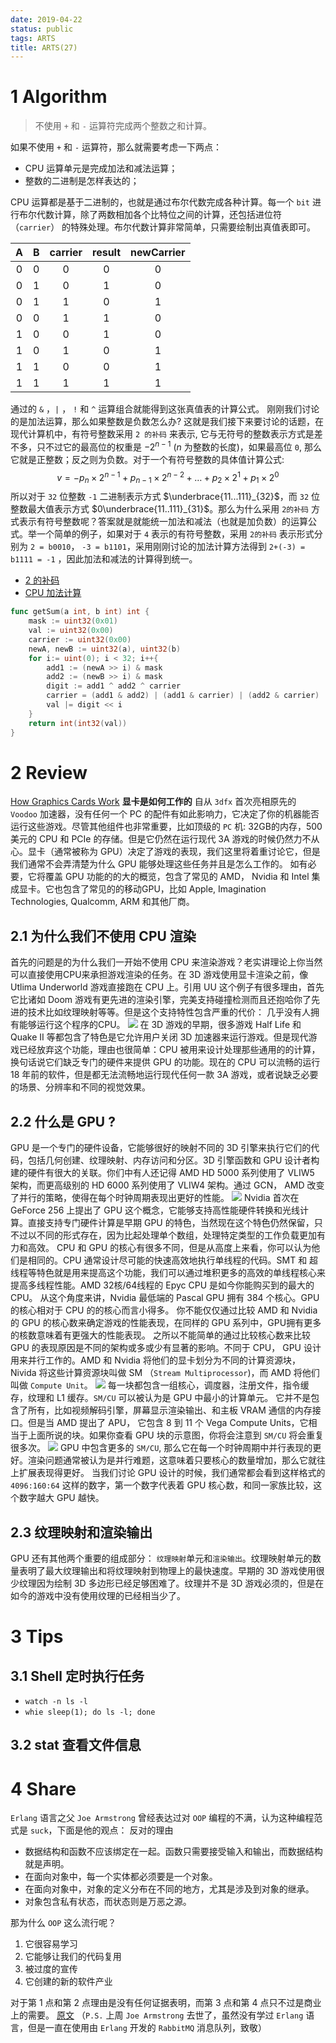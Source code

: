 ```yaml
---
date: 2019-04-22
status: public
tags: ARTS
title: ARTS(27)
---
```


# 1 Algorithm
> 不使用 `+` 和 `-` 运算符完成两个整数之和计算。

如果不使用 `+` 和 `-` 运算符，那么就需要考虑一下两点：
- CPU 运算单元是完成加法和减法运算；
- 整数的二进制是怎样表达的；

CPU 运算都是基于二进制的，也就是通过布尔代数完成各种计算。每一个 `bit` 进行布尔代数计算，除了两数相加各个比特位之间的计算，还包括进位符（`carrier`） 的特殊处理。布尔代数计算非常简单，只需要绘制出真值表即可。

A | B | carrier | result | newCarrier
:---:|:---: | :---: | :---: | :---:
0 | 0 | 0 | 0 | 0
0 | 1 | 0 | 1 | 0
0 | 1 | 1 | 0 | 1
0 | 0 | 1 | 1 | 0
1 | 0 | 0 | 1 | 0
1 | 0 | 1 | 0 | 1
1 | 1 | 0 | 0 | 1
1 | 1 | 1 | 1 | 1

通过的 `&` ，`|` ， `!` 和 `^`  运算组合就能得到这张真值表的计算公式。
刚刚我们讨论的是加法运算，那么如果整数是负数怎么办? 这就是我们接下来要讨论的话题，在现代计算机中，有符号整数采用 `2 的补码` 来表示, 它与无符号的整数表示方式是差不多，只不过它的最高位的权重是 $-2^{n-1}$ ($n$ 为整数的长度)，如果最高位 `0`, 那么它就是正整数；反之则为负数。对于一个有符号整数的具体值计算公式:
$$v = -p_n\times 2^{n-1} + p_{n-1} \times 2 ^{n-2}  + \ldots + p_2\times 2^1 + p_1 \times 2^0$$
所以对于 `32` 位整数 `-1` 二进制表示方式 $\underbrace{11...111}_{32}$，而 `32` 位整数最大值表示方式  $0\underbrace{11..111}_{31}$。那么为什么采用 `2的补码` 方式表示有符号整数呢？答案就是就能统一加法和减法（也就是加负数）的运算公式。举一个简单的例子，如果对于 `4` 表示的有符号整数，采用 `2的补码` 表示形式分别为 `2 = b0010`， `-3 = b1101`，采用刚刚讨论的加法计算方法得到  `2+(-3) = b1111 = -1` ，因此加法和减法的计算得到统一。
- [2 的补码](http://www.ruanyifeng.com/blog/2009/08/twos_complement.html)
- [CPU 加法计算](https://www.zhihu.com/question/24648757)

```go
func getSum(a int, b int) int {
	mask := uint32(0x01)
	val := uint32(0x00)
	carrier := uint32(0x00)
	newA, newB := uint32(a), uint32(b)
	for i:= uint(0); i < 32; i++{
		add1 := (newA >> i) & mask
		add2 := (newB >> i) & mask
		digit := add1 ^ add2 ^ carrier
		carrier = (add1 & add2) | (add1 & carrier) | (add2 & carrier)
		val |= digit << i
	}
    return int(int32(val))
}
```
# 2 Review
[How Graphics Cards Work](https://www.extremetech.com/gaming/269335-how-graphics-cards-work)
**显卡是如何工作的**
自从 `3dfx` 首次亮相原先的 `Voodoo` 加速器，没有任何一个 PC 的配件有如此影响力，它决定了你的机器能否运行这些游戏。尽管其他组件也非常重要，比如顶级的 `PC` 机: 32GB的内存，500 美元的 CPU 和 PCIe 的存储。但是它仍然在运行现代 3A 游戏的时候仍然力不从心。显卡（通常被称为 GPU）决定了游戏的表现，我们这里将着重讨论它，但是我们通常不会弄清楚为什么 GPU 能够处理这些任务并且是怎么工作的。
如有必要，它将覆盖 GPU 功能的的大的概览，包含了常见的 AMD， Nvidia 和 Intel 集成显卡。它也包含了常见的的移动GPU，比如 Apple, Imagination Technologies, Qualcomm, ARM 和其他厂商。

## 2.1 为什么我们不使用 CPU 渲染
首先的问题是的为什么我们一开始不使用 CPU 来渲染游戏？老实讲理论上你当然可以直接使用CPU来承担游戏渲染的任务。在 3D 游戏使用显卡渲染之前，像 Utlima Underworld 游戏直接跑在 CPU 上。引用 UU 这个例子有很多理由，首先它比诸如 Doom 游戏有更先进的渲染引擎，完美支持碰撞检测而且还抱哈你了先进的技术比如纹理映射等等。但是这个支持特性包含严重的代价： 几乎没有人拥有能够运行这个程序的CPU。
![](./_image/2019-04-24-19-51-51.jpg)
在 3D 游戏的早期，很多游戏 Half Life 和 Quake II 等都包含了特色是它允许用户关闭 3D 加速器来运行游戏。但是现代游戏已经放弃这个功能，理由也很简单：CPU 被用来设计处理那些通用的的计算，换句话说它们缺乏专门的硬件来提供 GPU 的功能。现在的  CPU 可以流畅的运行 18 年前的软件，但是都无法流畅地运行现代任何一款 3A 游戏，或者说缺乏必要的场景、分辨率和不同的视觉效果。

## 2.2 什么是 GPU ?
GPU 是一个专门的硬件设备，它能够很好的映射不同的 3D 引擎来执行它们的代码，包括几何创建、纹理映射、内存访问和分区。3D 引擎函数和 GPU 设计者构建的硬件有很大的关联。你们中有人还记得 AMD HD 5000 系列使用了 VLIW5 架构，而更高级别的 HD 6000 系列使用了 VLIW4 架构。通过 GCN， AMD 改变了并行的策略，使得在每个时钟周期表现出更好的性能。
![](./_image/2019-04-24-20-04-52.jpg)
Nvidia 首次在 GeForce 256 上提出了 GPU 这个概念，它能够支持高性能硬件转换和光线计算。直接支持专门硬件计算是早期 GPU 的特色，当然现在这个特色仍然保留，只不过以不同的形式存在，因为比起处理单个数组，处理特定类型的工作负载更加有力和高效。
CPU 和 GPU 的核心有很多不同，但是从高度上来看，你可以认为他们是相同的。CPU 通常设计尽可能的快速高效地执行单线程的代码。SMT 和 超线程等特色就是用来提高这个功能，我们可以通过堆积更多的高效的单线程核心来提高多线程性能。AMD 32核/64线程的 Epyc CPU 是如今你能购买到的最大的 CPU。 从这个角度来讲，Nvidia 最低端的 Pascal GPU 拥有 384 个核心。GPU 的核心相对于 CPU 的的核心而言小得多。
你不能仅仅通过比较 AMD 和 Nvidia 的 GPU 的核心数来确定游戏的性能表现，在同样的 GPU 系列中，GPU拥有更多的核数意味着有更强大的性能表现。
之所以不能简单的通过比较核心数来比较 GPU 的表现原因是不同的架构或多或少有显著的影响。不同于 CPU， GPU 设计用来并行工作的。AMD 和 Nvidia 将他们的显卡划分为不同的计算资源块，Nivida 将这些计算资源块叫做 SM （`Stream Multiprocessor`)，而 AMD 将他们叫做 `Compute Unit`。
![](./_image/2019-04-25-22-09-45.jpg)
每一块都包含一组核心，调度器，注册文件，指令缓存，纹理和 L1 缓存。`SM/CU` 可以被认为是 GPU 中最小的计算单元。 它并不是包含了所有，比如视频解码引擎，屏幕显示渲染输出、和主板 VRAM 通信的内存接口。但是当 AMD 提出了 APU， 它包含 8 到 11 个 Vega Compute Units，它相当于上面所说的块。如果你查看 GPU 块的示意图，你将会注意到 `SM/CU` 将会重复很多次。
![](./_image/2019-04-25-22-17-22.jpg)
GPU 中包含更多的 `SM/CU`, 那么它在每一个时钟周期中并行表现的更好。渲染问题通常被认为是并行难题，这意味着只要核心的数量增加，那么它就往上扩展表现得更好。
当我们讨论 GPU 设计的时候，我们通常都会看到这样格式的 `4096:160:64` 这样的数字，第一个数字代表着 GPU 核心数，和同一家族比较，这个数字越大 GPU 越快。
## 2.3 纹理映射和渲染输出
GPU 还有其他两个重要的组成部分： `纹理映射`单元和`渲染输出`。纹理映射单元的数量表明了最大纹理输出和将纹理映射到物理上的最快速度。早期的 3D 游戏使用很少纹理因为绘制 3D 多边形已经足够困难了。纹理并不是 3D 游戏必须的，但是在如今的游戏中没有使用纹理的已经相当少了。

# 3 Tips
## 3.1 Shell 定时执行任务
- `watch -n ls -l`
- `whie sleep(1); do ls -l; done`

## 3.2 stat 查看文件信息
# 4 Share
`Erlang` 语言之父 `Joe Armstrong` 曾经表达过对 `OOP` 编程的不满，认为这种编程范式是 `suck`，下面是他的观点：
反对的理由
- 数据结构和函数不应该绑定在一起。函数只需要接受输入和输出，而数据结构就是声明。
- 在面向对象中，每一个实体都必须要是一个对象。
- 在面向对象中，对象的定义分布在不同的地方，尤其是涉及到对象的继承。
- 对象包含私有状态，而状态则是万恶之源。

那为什么 `OOP` 这么流行呢？
1. 它很容易学习
2. 它能够让我们的代码复用
3. 被过度的宣传
4. 它创建的新的软件产业

对于第 1 点和第 2 点理由是没有任何证据表明，而第 3 点和第 4 点只不过是商业上的需要。
[原文](http://www.cs.otago.ac.nz/staffpriv/ok/Joe-Hates-OO.htm)
（`P.S.` 上周 `Joe Armstrong` 去世了，虽然没有学过 `Erlang` 语言，但是一直在使用由 `Erlang` 开发的 `RabbitMQ` 消息队列，致敬）